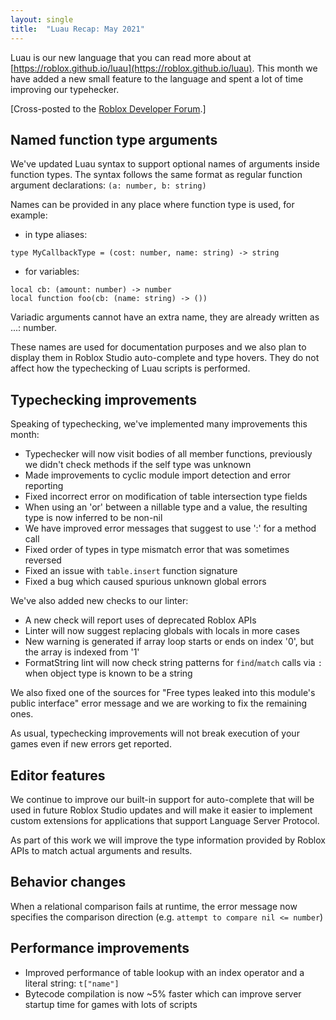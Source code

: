 ```yaml
---
layout: single
title:  "Luau Recap: May 2021"
---
```


Luau is our new language that you can read more about at [https://roblox.github.io/luau](https://roblox.github.io/luau). This month we have added a new small feature to the language and spent a lot of time improving our typehecker.

[Cross-posted to the [Roblox Developer Forum](https://devforum.roblox.com/t/luau-recap-may-2021/).]

## Named function type arguments

We've updated Luau syntax to support optional names of arguments inside function types.
The syntax follows the same format as regular function argument declarations: `(a: number, b: string)`

Names can be provided in any place where function type is used, for example:

* in type aliases:
```
type MyCallbackType = (cost: number, name: string) -> string
```

* for variables:
```
local cb: (amount: number) -> number
local function foo(cb: (name: string) -> ())
```

Variadic arguments cannot have an extra name, they are already written as ...: number.

These names are used for documentation purposes and we also plan to display them in Roblox Studio auto-complete and type hovers.
They do not affect how the typechecking of Luau scripts is performed.

## Typechecking improvements

Speaking of typechecking, we've implemented many improvements this month:
* Typechecker will now visit bodies of all member functions, previously we didn't check methods if the self type was unknown
* Made improvements to cyclic module import detection and error reporting
* Fixed incorrect error on modification of table intersection type fields
* When using an 'or' between a nillable type and a value, the resulting type is now inferred to be non-nil
* We have improved error messages that suggest to use ':' for a method call
* Fixed order of types in type mismatch error that was sometimes reversed
* Fixed an issue with `table.insert` function signature
* Fixed a bug which caused spurious unknown global errors

We've also added new checks to our linter:
* A new check will report uses of deprecated Roblox APIs
* Linter will now suggest replacing globals with locals in more cases
* New warning is generated if array loop starts or ends on index '0', but the array is indexed from '1'
* FormatString lint will now check string patterns for `find`/`match` calls via `:` when object type is known to be a string

We also fixed one of the sources for "Free types leaked into this module's public interface" error message and we are working to fix the remaining ones.

As usual, typechecking improvements will not break execution of your games even if new errors get reported.

## Editor features

We continue to improve our built-in support for auto-complete that will be used in future Roblox Studio updates and will make it easier to implement custom extensions for applications that support Language Server Protocol.

As part of this work we will improve the type information provided by Roblox APIs to match actual arguments and results.

## Behavior changes

When a relational comparison fails at runtime, the error message now specifies the comparison direction (e.g. `attempt to compare nil <= number`)

## Performance improvements

* Improved performance of table lookup with an index operator and a literal string: `t["name"]`
* Bytecode compilation is now ~5% faster which can improve server startup time for games with lots of scripts
